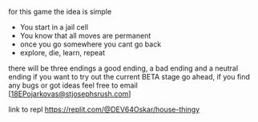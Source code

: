 for this game the idea is simple
- You start in a jail cell
- You know that all moves are permanent 
- once you go somewhere you cant go back
- explore, die, learn, repeat

there will be three endings a good ending, a bad ending and a neutral ending
if you want to try out the current BETA stage go ahead, if you find any bugs or got ideas feel free to email [18EPojarkovas@stjosephsrush.com]

link to repl https://replit.com/@DEV64Oskar/house-thingy
